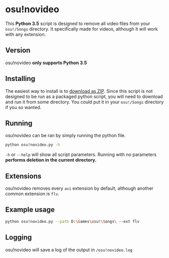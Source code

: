 # osu!novideo
This **Python 3.5** script is designed to remove all video files from 
your `osu!/Songs` directory. It specifically made for videos, although 
it will work with any extension.

## Version
osu!novideo **only supports Python 3.5**

## Installing
The easiest way to install is to [download as ZIP][zip]. Since this
script is not designed to be run as a packaged python script, you will
need to download and run it from some directory. You could put it in 
your `osu!/Songs` directory if you so wanted.

## Running
osu!novideo can be ran by simply running the python file.
```sh
python osu!novideo.py -h
```
`-h` or `--help` will show all script parameters. Running with no 
parameters **performs deletion in the current directory.**

## Extensions
osu!novideo removes every `avi` extension by default, although another 
common extension is `flv`.

## Example usage
```sh
python osu!novideo.py --path D:\Games\osu!\Songs\ --ext flv
```

## Logging
osu!novideo will save a log of the output in `/osu!novideo.log`

[zip]: https://github.com/PcBoy111/osu-novideo/archive/master.zip
